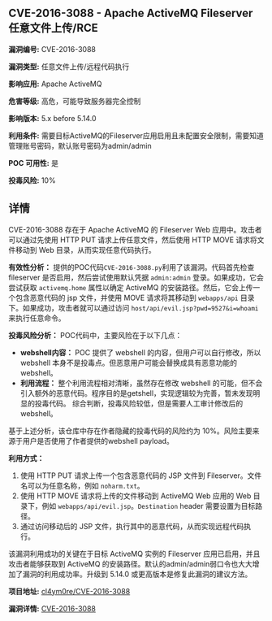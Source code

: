 ## CVE-2016-3088 - Apache ActiveMQ Fileserver 任意文件上传/RCE

**漏洞编号:** CVE-2016-3088

**漏洞类型:** 任意文件上传/远程代码执行

**影响应用:** Apache ActiveMQ

**危害等级:** 高危，可能导致服务器完全控制

**影响版本:** 5.x before 5.14.0

**利用条件:** 需要目标ActiveMQ的Fileserver应用启用且未配置安全限制，需要知道管理账号密码，默认账号密码为admin/admin

**POC 可用性:** 是

**投毒风险:** 10%

## 详情

CVE-2016-3088 存在于 Apache ActiveMQ 的 Fileserver Web 应用中。攻击者可以通过先使用 HTTP PUT 请求上传任意文件，然后使用 HTTP MOVE 请求将文件移动到 Web 目录，从而实现任意代码执行。

**有效性分析：**
提供的POC代码`CVE-2016-3088.py`利用了该漏洞。代码首先检查 fileserver 是否启用，然后尝试使用默认凭据 `admin:admin` 登录。如果成功，它会尝试获取 `activemq.home` 属性以确定 ActiveMQ 的安装路径。然后，它会上传一个包含恶意代码的 jsp 文件，并使用 MOVE 请求将其移动到 `webapps/api` 目录下。如果成功，攻击者就可以通过访问 `host/api/evil.jsp?pwd=9527&i=whoami` 来执行任意命令。

**投毒风险分析：**
POC代码中，主要风险在于以下几点：

*   **webshell内容：** POC 提供了 webshell 的内容，但用户可以自行修改，所以 webshell 本身不是投毒点。但恶意用户可能会替换成具有恶意功能的 webshell。
*   **利用流程：**  整个利用流程相对清晰，虽然存在修改 webshell 的可能，但不会引入额外的恶意代码。程序目的是getshell，实现逻辑较为完善，暂未发现明显的投毒代码。 综合判断，投毒风险较低，但是需要人工审计修改后的webshell。

基于上述分析，该仓库中存在作者隐藏的投毒代码的风险约为 10%。风险主要来源于用户是否使用了作者提供的webshell payload。

**利用方式：**

1.  使用 HTTP PUT 请求上传一个包含恶意代码的 JSP 文件到 Fileserver。文件名可以为任意名称，例如 `noharm.txt`。
2.  使用 HTTP MOVE 请求将上传的文件移动到 ActiveMQ Web 应用的 Web 目录下，例如 `webapps/api/evil.jsp`。`Destination` header 需要设置为目标路径。
3.  通过访问移动后的 JSP 文件，执行其中的恶意代码，从而实现远程代码执行。

该漏洞利用成功的关键在于目标 ActiveMQ 实例的 Fileserver 应用已启用，并且攻击者能够获取到 ActiveMQ 的安装路径。默认的admin/admin弱口令也大大增加了漏洞的利用成功率。升级到 5.14.0 或更高版本是修复此漏洞的建议方法。

**项目地址:** [cl4ym0re/CVE-2016-3088](https://github.com/cl4ym0re/CVE-2016-3088)

**漏洞详情:** [CVE-2016-3088](https://nvd.nist.gov/vuln/detail/CVE-2016-3088)